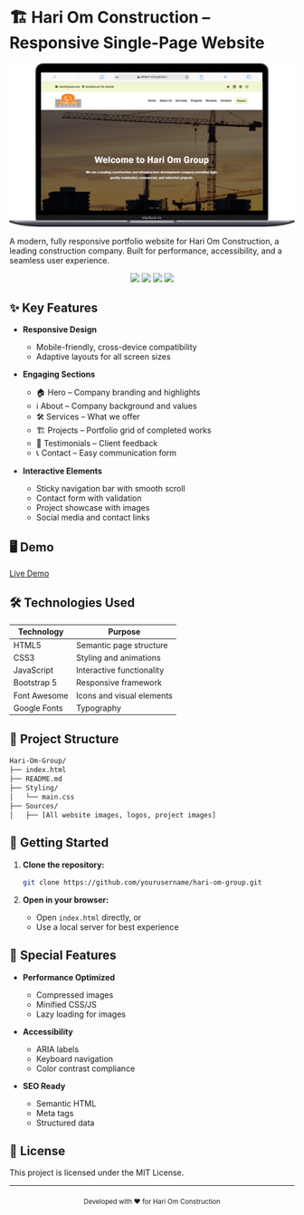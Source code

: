 # 🏗️ Hari Om Construction – Responsive Single-Page Website

![Hari Om Construction Preview](preview.png)

A modern, fully responsive portfolio website for Hari Om Construction, a leading construction company. Built for performance, accessibility, and a seamless user experience.

<div align="center">
  <img src="https://img.shields.io/badge/HTML5-E34F26?style=for-the-badge&logo=html5&logoColor=white" />
  <img src="https://img.shields.io/badge/CSS3-1572B6?style=for-the-badge&logo=css3&logoColor=white" />
  <img src="https://img.shields.io/badge/JavaScript-F7DF1E?style=for-the-badge&logo=javascript&logoColor=black" />
  <img src="https://img.shields.io/badge/Bootstrap-563D7C?style=for-the-badge&logo=bootstrap&logoColor=white" />
</div>

## ✨ Key Features

- **Responsive Design**
  - Mobile-friendly, cross-device compatibility
  - Adaptive layouts for all screen sizes

- **Engaging Sections**
  - 🏠 Hero – Company branding and highlights
  - ℹ️ About – Company background and values
  - 🛠 Services – What we offer
  - 🏗 Projects – Portfolio grid of completed works
  - 💬 Testimonials – Client feedback
  - 📞 Contact – Easy communication form

- **Interactive Elements**
  - Sticky navigation bar with smooth scroll
  - Contact form with validation
  - Project showcase with images
  - Social media and contact links

## 🖥️ Demo

[Live Demo](https://akhilesh-2024.github.io/Hari-Om-Group)

## 🛠️ Technologies Used

| Technology      | Purpose                        |
|-----------------|--------------------------------|
| HTML5           | Semantic page structure        |
| CSS3            | Styling and animations         |
| JavaScript      | Interactive functionality      |
| Bootstrap 5     | Responsive framework           |
| Font Awesome    | Icons and visual elements      |
| Google Fonts    | Typography                     |

## 📂 Project Structure

```
Hari-Om-Group/
├── index.html
├── README.md
├── Styling/
│   └── main.css
├── Sources/
│   ├── [All website images, logos, project images]
```

## 🚀 Getting Started

1. **Clone the repository:**
   ```bash
   git clone https://github.com/yourusername/hari-om-group.git
   ```

2. **Open in your browser:**
   - Open `index.html` directly, or
   - Use a local server for best experience

## 🌟 Special Features

- **Performance Optimized**
  - Compressed images
  - Minified CSS/JS
  - Lazy loading for images

- **Accessibility**
  - ARIA labels
  - Keyboard navigation
  - Color contrast compliance

- **SEO Ready**
  - Semantic HTML
  - Meta tags
  - Structured data

## 📝 License

This project is licensed under the MIT License.

---

<div align="center">
  <sub>Developed with ❤️ for Hari Om Construction</sub>
</div>
